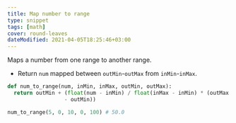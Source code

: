 ```yaml
---
title: Map number to range
type: snippet
tags: [math]
cover: round-leaves
dateModified: 2021-04-05T18:25:46+03:00
---
```


Maps a number from one range to another range.

- Return `num` mapped between `outMin`-`outMax` from `inMin`-`inMax`.

```py
def num_to_range(num, inMin, inMax, outMin, outMax):
  return outMin + (float(num - inMin) / float(inMax - inMin) * (outMax
                  - outMin))
```

```py
num_to_range(5, 0, 10, 0, 100) # 50.0
```
